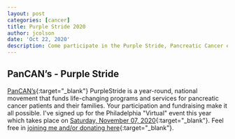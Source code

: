 ```yaml
---
layout: post
categories: [cancer]
title: Purple Stride 2020
author: jcolson
date: 'Oct 22, 2020'
description: Come participate in the Purple Stride, Pancreatic Cancer event!
---
```


## PanCAN’s - Purple Stride

[PanCAN’s](https://www.pancan.org/){:target="_blank"} PurpleStride is a year-round, national movement that funds life-changing programs and services for pancreatic cancer patients and their families. Your participation and fundraising make it all possible.  I've signed up for the Philadelphia "Virtual" event this year which takes place on [Saturday, November 07, 2020](http://support.pancan.org/goto/JayColson){:target="_blank"}.  Feel free in [joining me and/or donating here](https://secure.pancan.org/site/Donation2?idb=502748785&df_id=2340&FR_ID=2092&mfc_pref=T&PROXY_ID=2688553&PROXY_TYPE=20&2340.donation=form1){:target="_blank"}.
